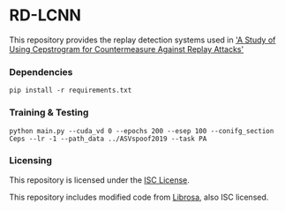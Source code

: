 # RD-LCNN
This repository provides the replay detection systems used in ['A Study of Using Cepstrogram for Countermeasure Against Replay Attacks'](https://arxiv.org/abs/2204.04333)

### Dependencies
```
pip install -r requirements.txt
```

### Training & Testing
```
python main.py --cuda_vd 0 --epochs 200 --esep 100 --conifg_section Ceps --lr -1 --path_data ../ASVspoof2019 --task PA
```

### Licensing

This repository is licensed under the [ISC License](https://github.com/shihkuanglee/RD-LCNN/blob/main/LICENSE.md).

This repository includes modified code from [Librosa](https://github.com/librosa/librosa), also ISC licensed.
